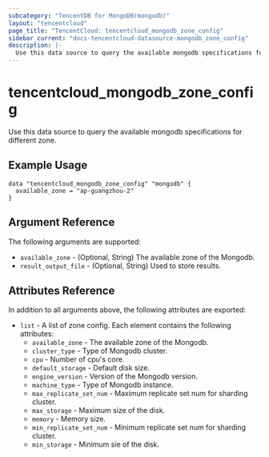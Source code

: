 ```yaml
---
subcategory: "TencentDB for MongoDB(mongodb)"
layout: "tencentcloud"
page_title: "TencentCloud: tencentcloud_mongodb_zone_config"
sidebar_current: "docs-tencentcloud-datasource-mongodb_zone_config"
description: |-
  Use this data source to query the available mongodb specifications for different zone.
---
```


# tencentcloud_mongodb_zone_config

Use this data source to query the available mongodb specifications for different zone.

## Example Usage

```hcl
data "tencentcloud_mongodb_zone_config" "mongodb" {
  available_zone = "ap-guangzhou-2"
}
```

## Argument Reference

The following arguments are supported:

* `available_zone` - (Optional, String) The available zone of the Mongodb.
* `result_output_file` - (Optional, String) Used to store results.

## Attributes Reference

In addition to all arguments above, the following attributes are exported:

* `list` - A list of zone config. Each element contains the following attributes:
  * `available_zone` - The available zone of the Mongodb.
  * `cluster_type` - Type of Mongodb cluster.
  * `cpu` - Number of cpu's core.
  * `default_storage` - Default disk size.
  * `engine_version` - Version of the Mongodb version.
  * `machine_type` - Type of Mongodb instance.
  * `max_replicate_set_num` - Maximum replicate set num for sharding cluster.
  * `max_storage` - Maximum size of the disk.
  * `memory` - Memory size.
  * `min_replicate_set_num` - Minimum replicate set num for sharding cluster.
  * `min_storage` - Minimum sie of the disk.


